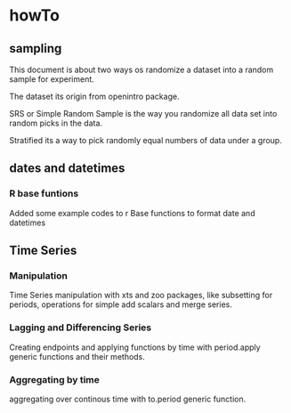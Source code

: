 # howTo

## sampling
This document is about two ways os randomize a dataset into a random sample for experiment.

The dataset its origin from openintro package.

SRS or Simple Random Sample is the way you randomize all data set into random picks in the data.

Stratified its a way to pick randomly equal numbers of data under a group.





## dates and datetimes

### R base funtions
Added some example codes to r Base functions to format date and datetimes

## Time Series

### Manipulation
Time Series manipulation with xts and zoo packages, like subsetting for periods, operations for simple add scalars and merge series.

### Lagging and Differencing Series
Creating endpoints and applying functions by time with period.apply generic functions and their methods.

### Aggregating by time
aggregating over continous time with to.period generic function. 
